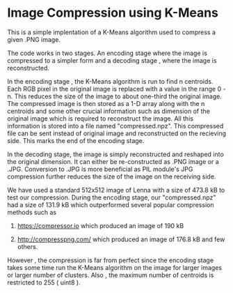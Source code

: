 # Image Compression using K-Means

This is a simple implentation of a K-Means algorithm used to compress a given .PNG image.

The code works in two stages. An encoding stage where the image is compressed to a simpler form and a decoding stage , where the image is reconstructed.

In the encoding stage , the K-Means algorithm is run to find n centroids. Each RGB pixel in the original image is replaced with a value in the range 0 - n. This reduces the size of the image to about one-third the original image. The compressed image is then stored as a 1-D array along with the n centroids and some other crucial information such as dimension of the original image which is required to reconstruct the image. All this information is stored into a file named "compressed.npz". This compressed file can be sent instead of original image and reconstructed on the recieving side. This marks the end of the encoding stage.

In the decoding stage, the image is simply reconstructed and reshaped into the original dimension. It can either be re-constructed as .PNG image or a .JPG. Conversion to .JPG is more beneficial as PIL module's JPG compression further reduces the size of the image on the receiving side. 


We have used a standard 512x512 image of Lenna with a size of 473.8 kB to test our compression. During the encoding stage, our "compressed.npz" had a size of 131.9 kB which outperformed several popular compression methods such as 

1. https://compressor.io which produced an image of 190 kB

2. http://compresspng.com/ which produced an image of 176.8 kB and few others.


However , the compression is far from perfect since the encoding stage takes some time run the K-Means algorithm on the image for larger images or larger number of clusters. Also , the maximum number of centroids is restricted to 255 ( uint8 ).

